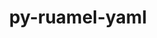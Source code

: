 ---
title: "py-ruamel-yaml"
layout: cache
categories: [package, v0.18.1]
meta: {"versions": ["0.17.16"], "compilers": ["gcc@=7.5.0"], "oss": ["ubuntu18.04"], "platforms": ["linux"], "targets": ["x86_64"], "stacks": ["e4s", "root"], "num_specs": 1, "num_specs_by_stack": {"e4s": 1, "root": 1}}
spec_details: [{"hash": "dfnt2dozuk24eyvydzgze7ac5nxjnpom", "compiler": "gcc@=7.5.0", "versions": ["0.17.16"], "os": "ubuntu18.04", "platform": "linux", "target": "x86_64", "variants": [], "stacks": ["e4s", "root"], "size": "-", "tarball": "https://binaries.spack.io/v0.18.1/build_cache/linux-ubuntu18.04-x86_64/gcc-7.5.0/py-ruamel-yaml-0.17.16/linux-ubuntu18.04-x86_64-gcc-7.5.0-py-ruamel-yaml-0.17.16-dfnt2dozuk24eyvydzgze7ac5nxjnpom.spack"}]
---